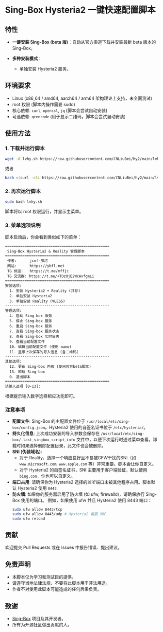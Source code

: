 # Sing-Box Hysteria2  一键快速配置脚本


## 特性

*   **一键安装 Sing-Box (beta 版)**：自动从官方渠道下载并安装最新 beta 版本的 Sing-Box。
*   **多种安装模式**：

    *   单独安装 Hysteria2 服务。


## 环境要求

*   Linux (x86_64 / amd64, aarch64 / arm64 架构理论上支持，未全面测试)
*   root 权限 (脚本内操作需要 sudo)
*   核心依赖: `curl`, `openssl`, `jq` (脚本会尝试自动安装)
*   可选依赖: `qrencode` (用于显示二维码，脚本会尝试自动安装)

## 使用方法

### 1. 下载并运行脚本

```bash
wget -O lvhy.sh https://raw.githubusercontent.com/CNLiuBei/hy2/main/lvhy.sh && chmod +x lvhy.sh && ./lvhy.sh
```
或者
```bash
bash <(curl -sSL https://raw.githubusercontent.com/CNLiuBei/hy2/main/lvhy.sh)
```

### 2. 再次运行脚本

```bash
sudo bash lvhy.sh
```

脚本将以 root 权限运行，并显示主菜单。

### 3. 菜单选项说明

脚本启动后，你会看到类似如下的菜单：

```
================================================
 Sing-Box Hysteria2 & Reality 管理脚本 
================================================
 作者:      jcnf-那坨
 网站:      https://ybfl.net
 TG 频道:   https://t.me/mffjc
 TG 交流群: https://t.me/+TDz0jE2WcAvfgmLi
================================================
安装选项:
  1. 安装 Hysteria2 + Reality (共存)
  2. 单独安装 Hysteria2
  3. 单独安装 Reality (VLESS)
------------------------------------------------
管理选项:
  4. 启动 Sing-box 服务
  5. 停止 Sing-box 服务
  6. 重启 Sing-box 服务
  7. 查看 Sing-box 服务状态
  8. 查看 Sing-box 实时日志
  9. 查看当前配置文件
  10. 编辑当前配置文件 (使用 nano)
  11. 显示上次保存的导入信息 (含二维码)
------------------------------------------------
其他选项:
  12. 更新 Sing-box 内核 (使用官方beta脚本)
  13. 卸载 Sing-box
  0. 退出脚本
================================================
请输入选项 [0-13]: 
```

根据提示输入数字选择相应功能即可。


### 注意事项

*   **配置文件**: Sing-Box 的主配置文件位于 `/usr/local/etc/sing-box/config.json`。Hysteria2 使用的自签名证书位于 `/etc/hysteria/`。
*   **持久化信息**: 上次成功安装的导入参数会保存在 `/usr/local/etc/sing-box/.last_singbox_script_info` 文件中，以便下次运行时通过菜单查看。卸载时如果选择删除配置目录，此文件也会被删除。
*   **SNI (伪装域名)**:
    *   对于 Reality，选择一个响应良好且不易被GFW干扰的SNI（如 `www.microsoft.com`, `www.apple.com` 等）非常重要。脚本会让你自定义。
    *   对于 Hysteria2 的自签名证书，SNI 主要用于客户端验证，默认使用 `bing.com`，你也可以自定义。
*   **端口占用**: 请确保你为 Hysteria2 选择的监听端口未被其他程序占用。脚本默认 Hysteria2 使用 `8443`
*   **防火墙**: 如果你的服务器启用了防火墙 (如 ufw, firewalld)，请确保放行 Sing-Box 使用的端口。
    例如，如果使用 ufw 并且 Hysteria2 使用 8443 端口：
    ```bash
    sudo ufw allow 8443/tcp
    sudo ufw allow 8443/udp # Hysteria2 需要 UDP
    sudo ufw reload
    ```

## 贡献

欢迎提交 Pull Requests 或在 Issues 中报告错误、提出建议。

## 免责声明

*   本脚本仅为学习和测试目的提供。
*   请遵守当地法律法规，不要将此脚本用于非法用途。
*   作者不对使用此脚本可能造成的任何后果负责。

## 致谢

*   [Sing-Box](https://github.com/SagerNet/sing-box) 项目及其开发者。
*   所有为开源社区做出贡献的人。
